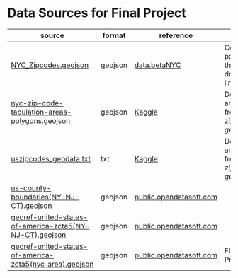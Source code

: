 # Data Sources for Final Project

| source | format | reference | notes |
| ------------------- | ------- | -------------- | ------------------------------ |
| [NYC_Zipcodes.geojson](NYC_Zipcodes.geojson) | geojson | [data.betaNYC](https://data.beta.nyc/dataset/nyc-zip-code-tabulation-areas/resource/6df127b1-6d04-4bb7-b983-07402a2c3f90)| Copied and pasted from the download link                                                                                                                                                  |
| [nyc-zip-code-tabulation-areas-polygons.geojson](nyc-zip-code-tabulation-areas-polygons.geojson) | geojson | [Kaggle](https://www.kaggle.com/datasets/saidakbarp/nyc-zipcode-geodata?resource=download)                                                                                                                                              | Downloaded and unziped from _NYC zipcode geodata.zip_ |
| [uszipcodes_geodata.txt](uszipcodes_geodata.txt) | txt | [Kaggle](https://www.kaggle.com/datasets/saidakbarp/nyc-zipcode-geodata?resource=download)                                                                                                                                              | Downloaded and unziped from _NYC zipcode geodata.zip_ |
| [us-county-boundaries(NY-NJ-CT).geojson](us-county-boundaries(NY-NJ-CT).geojson) | geojson | [public.opendatasoft.com](https://public.opendatasoft.com/explore/dataset/us-county-boundaries/export/?disjunctive.statefp&disjunctive.countyfp&disjunctive.name&disjunctive.namelsad&disjunctive.stusab&disjunctive.state_name&sort=stusab&refine.stusab=NY&refine.stusab=CT&refine.stusab=NJ) | |
| [georef-united-states-of-america-zcta5(NY-NJ-CT).geojson](georef-united-states-of-america-zcta5(NY-NJ-CT).geojson) | geojson | [public.opendatasoft.com](https://public.opendatasoft.com/explore/dataset/georef-united-states-of-america-zcta5/export/?disjunctive.ste_code&disjunctive.ste_name&disjunctive.coty_code&disjunctive.coty_name&disjunctive.zcta5_code&disjunctive.zcta5_name&sort=year&refine.ste_name=New+York&refine.ste_name=New+Mexico&refine.ste_name=Connecticut&location=4,44.65302,-73.16895&basemap=jawg.light) | |
| [georef-united-states-of-america-zcta5(nyc_area).geojson](georef-united-states-of-america-zcta5(nyc_area).geojson) | geojson | [public.opendatasoft.com](https://public.opendatasoft.com/explore/dataset/georef-united-states-of-america-zcta5/export/?disjunctive.ste_code&disjunctive.ste_name&disjunctive.coty_code&disjunctive.coty_name&disjunctive.zcta5_code&disjunctive.zcta5_name&sort=year&refine.ste_name=New+York&refine.ste_name=New+Jersey&refine.coty_name=Richmond&refine.coty_name=New+York&refine.coty_name=Westchester&refine.coty_name=Queens&refine.coty_name=Kings&refine.coty_name=Bronx&refine.coty_name=Bergen&refine.coty_name=Union&refine.coty_name=Suffolk&refine.coty_name=Nassau&refine.coty_name=Rockland&refine.coty_name=Essex&refine.coty_name=Hudson&refine.coty_name=Passaic&refine.coty_name=Morris&refine.coty_name=Middlesex&refine.coty_name=Somerset&refine.coty_name=Monmouth&location=4,44.65302,-73.16895&basemap=jawg.light) | FINAL for Project |
